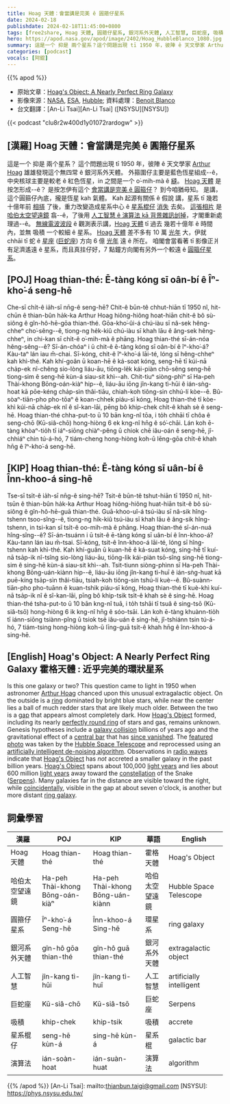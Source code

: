 ```yaml
---
title: Hoag 天體：會當講是完美 ê 圓箍仔星系
date: 2024-02-18
publishdate: 2024-02-18T11:45:00+0800
tags: [free2share, Hoag 天體, 圓箍仔星系, 銀河系外天體, 人工智慧, 巨蛇座, 吸積, 哈伯太空望遠鏡, 星系棍仔, 演算法]
hero: https://apod.nasa.gov/apod/image/2402/Hoag_HubbleBlanco_1080.jpg
summary: 這是一个 抑是 兩个星系？這个問題出現 tī 1950 年，彼陣 ê 天文學家 Arthur Hoag 雄雄發現這个無四常 ê 銀河系外天體。
categories: [podcast]
vocals: [阿錕]
---
```


{{% apod %}}

- 原始文章：[Hoag's Object: A Nearly Perfect Ring Galaxy](https://apod.nasa.gov/apod/ap240218.html)
- 影像來源：[NASA](https://www.nasa.gov/), [ESA](http://www.esa.int/), [Hubble](https://www.nasa.gov/mission_pages/hubble/main/index.html); 資料處理：[Benoit Blanco](https://www.astrobin.com/users/Ben_Allen/)
- 台文翻譯：[An-Li Tsai][An-Li Tsai] ([NSYSU][NSYSU])

{{< podcast "clu8r2w400d1y01072rardogw" >}}

## [漢羅] Hoag 天體：會當講是完美 ê 圓箍仔星系
這是一个 抑是 兩个星系？
這个問題出現 tī 1950 年，彼陣 ê 天文學家 [Arthur Hoag][Arthur Hoag] 雄雄發現這个無四常 ê 銀河系外天體。
外箍圍仔主要是藍色恆星組成--ê，中央核球主要是較老 ê 紅色恆星，in 之間是一个 o͘-mih-mà ê [縫][gap]。
[Hoag 天體][Hoag's Object 1] 是 按怎形成--ê？
是按怎伊有這个 [會當講是完美 ê 圓箍仔][perfectly round ring]？
到今咱猶毋知。
是講，這个圓箍仔內底，攏是恆星 kah 氣體。
Kah 起源有關係 ê 假說 講，星系 tī 幾若十億年前 [相挵][galaxy collision] 了後，重力改變造成星系中心 ê [星系棍仔][central bar] [消失][since vanished] 去矣。
[這張相片][featured photo] 是 [哈伯太空望遠鏡][Hubble Space Telescope] 翕--ê，了後用 [人工智慧 ê 演算法 kā 背景雜訊刣掉][artificially intelligent de-noising algorithm]，才閣重新處理過--ê。
[無線電波波段][radio waves] ê 觀測表示講，[Hoag 天體][Hoag's Object 2] tī 過去 幾若十億年 ê 時間內，並無 吸積 一个較細 ê 星系。
[Hoag 天體][Hoag's Object 3]  差不多有 10 萬 [光年][light years 1] 大，伊就 chhāi tī 蛇 ê [星座][constellation] ([巨蛇座][Serpens]) 方向 6 億 [光年][light years 2] 遠 ê 所在。
咱閣會當看著 tī 影像正爿有足濟遙遠 ê 星系，而且真拄仔好，7 點鐘方向閣有另外一个較遠 ê [圓箍仔星系][ring galaxy]。

## [POJ] Hoag thian-thé: Ē-tàng kóng sī oân-bí ê Îⁿ-kho͘-á seng-hē
Che-sī chi̍t-ê ia̍h-sī nn̄g-ê seng-hē?
Chit-ê būn-tê chhut-hiān tī 1950 nî, hit-chūn ê thian-bûn ha̍k-ka Arthur Hoag hiông-hiông hoat-hiān chit-ê bô sù-siông ê gîn-hô-hē-gōa thian-thé.
Gōa-kho͘-ûi-á chú-iàu sī nâ-sek hêng-chheⁿ cho͘-sêng--ê, tiong-ng he̍k-kiû chú-iàu sī khah lāu ê âng-sek hêng-chheⁿ, in chi-kan sī chi̍t-ê o͘-mih-mà ê phāng.
Hoag thian-thé sī-án-nóa hêng-sêng--ê?
Sī-án-chóaⁿ i ū chit-ê ē-tàng kóng sī oân-bí ê îⁿ-kho͘-á?
Kàu-taⁿ lán iau m̄-chai.
Sī-kóng, chit-ê îⁿ-kho͘-á lāi-té, lóng sī hêng-chheⁿ kah khì-thé.
Kah khí-goân ū koan-hē ê ká-soat kóng, seng-hē tī kúi-nā cha̍p-ek nî-chêng sio-lòng liáu-āu, tiōng-le̍k kái-piàn chō-sêng seng-hē tiong-sim ê seng-hē kùn-á siau-sit khì--ah.
Chit-tiuⁿ siòng-phìⁿ sī Ha-peh Thài-khong Bōng-oán-kiàⁿ hip--ê, liáu-āu iōng jîn-kang tì-hūi ê ián-sǹg-hoat kā pōe-kéng cha̍p-sìn thâi-tiāu, chiah-koh tiông-sin chhú-lí kòe--ê.
Bû-sòaⁿ-tiān-pho pho-tōaⁿ ê koan-chhek piáu-sī kóng, Hoag thian-thé tī kòe-khì kúi-nā cha̍p-ek nî ê sî-kan-lāi, pēng bô khip-chek chi̍t-ê khah sè ê seng-hē.
Hoag thian-thé chha-put-to ū 10 bān kng-nî tōa, i to̍h chhāi tī chôa ê seng-chō (Kū-siâ-chō) hong-hiòng 6 ek kng-nî hn̄g ê só͘-chāi.
Lán koh ē-tàng khòaⁿ-tio̍h tī iáⁿ-siōng chiàⁿ-pêng ū chiok chē iâu-oán ê seng-hē, jî-chhiáⁿ chin tú-á-hó, 7 tiám-cheng hong-hiòng koh-ū lēng-gōa chi̍t-ê khah hn̄g ê îⁿ-kho͘-á seng-hē.

## [KIP] Hoag thian-thé: Ē-tàng kóng sī uân-bí ê Înn-khoo-á sing-hē
Tse-sī tsi̍t-ê ia̍h-sī nn̄g-ê sing-hē?
Tsit-ê būn-tê tshut-hiān tī 1950 nî, hit-tsūn ê thian-bûn ha̍k-ka Arthur Hoag hiông-hiông huat-hiān tsit-ê bô sù-siông ê gîn-hô-hē-guā thian-thé.
Guā-khoo-uî-á tsú-iàu sī nâ-sik hîng-tshenn tsoo-sîng--ê, tiong-ng hi̍k-kiû tsú-iàu sī khah lāu ê âng-sik hîng-tshenn, in tsi-kan sī tsi̍t-ê oo-mih-mà ê phāng.
Hoag thian-thé sī-án-nuá hîng-sîng--ê?
Sī-án-tsuánn i ū tsit-ê ē-tàng kóng sī uân-bí ê înn-khoo-á?
Kàu-tann lán iau m̄-tsai.
Sī-kóng, tsit-ê înn-khoo-á lāi-té, lóng sī hîng-tshenn kah khì-thé.
Kah khí-guân ū kuan-hē ê ká-suat kóng, sing-hē tī kuí-nā tsa̍p-ik nî-tsîng sio-lòng liáu-āu, tiōng-li̍k kái-piàn tsō-sîng sing-hē tiong-sim ê sing-hē kùn-á siau-sit khì--ah.
Tsit-tiunn siòng-phìnn sī Ha-peh Thài-khong Bōng-uán-kiànn hip--ê, liáu-āu iōng jîn-kang tì-huī ê ián-sǹg-huat kā puē-kíng tsa̍p-sìn thâi-tiāu, tsiah-koh tiông-sin tshú-lí kuè--ê.
Bû-suànn-tiān-pho pho-tuānn ê kuan-tshik piáu-sī kóng, Hoag thian-thé tī kuè-khì kuí-nā tsa̍p-ik nî ê sî-kan-lāi, pīng bô khip-tsik tsi̍t-ê khah sè ê sing-hē.
Hoag thian-thé tsha-put-to ū 10 bān kng-nî tuā, i to̍h tshāi tī tsuâ ê sing-tsō (Kū-siâ-tsō) hong-hiòng 6 ik kng-nî hn̄g ê sóo-tsāi.
Lán koh ē-tàng khuànn-tio̍h tī iánn-siōng tsiànn-pîng ū tsiok tsē iâu-uán ê sing-hē, jî-tshiánn tsin tú-á-hó, 7 tiám-tsing hong-hiòng koh-ū līng-guā tsi̍t-ê khah hn̄g ê înn-khoo-á sing-hē.

## [English] Hoag's Object: A Nearly Perfect Ring Galaxy  霍格天體 : 近乎完美的環狀星系
Is this one galaxy or two?
This question came to light in 1950 when astronomer [Arthur Hoag][Arthur Hoag] chanced upon this unusual extragalactic object.
On the outside is a [ring][ring] dominated by bright blue stars, while near the center lies a ball of much redder stars that are likely much older.
Between the two is a [gap][gap] that appears almost completely dark.
How [Hoag's Object][Hoag's Object 1] formed, including its nearly [perfectly round ring][perfectly round ring] of stars and gas, remains unknown.
Genesis hypotheses include a [galaxy collision][galaxy collision] billions of years ago and the gravitational effect of a [central bar][central bar] that has [since vanished][since vanished].
The [featured photo][featured photo] was taken by the [Hubble Space Telescope][Hubble Space Telescope] and reprocessed using an [artificially intelligent de-noising algorithm][artificially intelligent de-noising algorithm].
Observations in [radio waves][radio waves] indicate that [Hoag's Object][Hoag's Object 2] has _not_ accreted a smaller galaxy in the past billion years.
[Hoag's Object][Hoag's Object 3] spans about 100,000 [light years][light years 1] and lies about 600 million [light years][light years 2] away toward the [constellation][constellation] of the Snake ([Serpens][Serpens]).
Many galaxies far in the distance are visible toward the right, while [coincidentally][coincidentally], visible in the gap at about seven o'clock, is another but more distant [ring galaxy][ring galaxy].

## 詞彙學習

|漢羅|POJ|KIP|華語|English|
|-|-|-|-|-|
|Hoag 天體|Hoag thian-thé|Hoag thian-thé|霍格天體|Hoag's Object|
|哈伯太空望遠鏡|Ha-peh Thài-khong Bōng-oán-kiàⁿ|Ha-peh Thài-khong Bōng-uán-kiànn|哈伯太空望遠鏡|Hubble Space Telescope|
|圓箍仔星系|Îⁿ-kho͘-á Seng-hē|Înn-khoo-á Sing-hē|環星系|ring galaxy|
|銀河系外天體|gîn-hô gōa thian-thé|gîn-hô guā thian-thé|銀河系外天體|extragalactic object|
|人工智慧|jîn-kang tì-hūi|jîn-kang tì-huī|人工智慧|artificially intelligent|
|巨蛇座|Kū-siâ-chō|Kū-siâ-tsō|巨蛇座|Serpens|
|吸積|khip-chek|khip-tsik|吸積|accrete|
|星系棍仔|seng-hē kùn-á|sing-hē kùn-á|星系棍|galactic bar|
|演算法|ián-soàn-hoat|ián-suàn-huat|演算法|algorithm|

{{% /apod %}}
[An-Li Tsai]: mailto:thianbun.taigi@gmail.com
[NSYSU]: https://phys.nsysu.edu.tw/

[copyright]: https://apod.nasa.gov/apod/fap/lib/about_apod.html#srapply
[License]: https://creativecommons.org/licenses/by/3.0/

[Arthur Hoag]:https://en.wikipedia.org/wiki/Arthur_Allen_Hoag
[ring]:https://apod.nasa.gov/apod/ap051022.html
[gap]:https://apod.nasa.gov/apod/ap040702.html
[Hoag's Object 1]:https://ui.adsabs.harvard.edu/abs/1990ApJ...348..448W/abstract
[perfectly round ring]:https://youtu.be/LvpCX89lHvU
[galaxy collision]:https://nedwww.ipac.caltech.edu/level5/Struck/frames.html
[central bar]:https://apod.nasa.gov/apod/ap080622.html
[since vanished]:https://ui.adsabs.harvard.edu/abs/2010CeMDA.108...23F/
[featured photo]:https://www.astrobin.com/skeebg/D/?nc=user
[Hubble Space Telescope]:https://apod.nasa.gov/apod/ap010806.html
[artificially intelligent de-noising algorithm]:https://en.wikipedia.org/wiki/Deep_Image_Prior
[radio waves]:https://science.nasa.gov/ems/05_radiowaves
[Hoag's Object 2]:https://ui.adsabs.harvard.edu/abs/2013MNRAS.435..475B/
[Hoag's Object 3]:https://en.wikipedia.org/wiki/Hoag%27s_Object
[light years 1]:https://chandra.harvard.edu/photo/cosmic_distance.html
[light years 2]:https://starchild.gsfc.nasa.gov/docs/StarChild/questions/question19.html
[constellation]:https://spaceplace.nasa.gov/constellations/
[Serpens]:https://en.wikipedia.org/wiki/Serpens_(constellation)
[coincidentally]:https://i.huffpost.com/gadgets/slideshows/252026/slide_252026_1551499_free.jpg
[ring galaxy]:https://apod.nasa.gov/apod/ap150419.html

